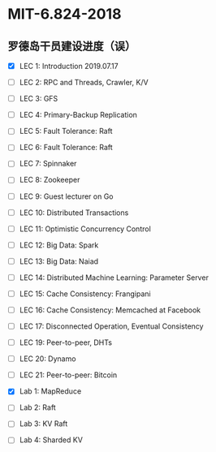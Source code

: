 # MIT-6.824-2018

## 罗德岛干员建设进度（误）

- [x] LEC 1: Introduction 2019.07.17
- [ ] LEC 2: RPC and Threads, Crawler, K/V
- [ ] LEC 3: GFS
- [ ] LEC 4: Primary-Backup Replication
- [ ] LEC 5: Fault Tolerance: Raft
- [ ] LEC 6: Fault Tolerance: Raft
- [ ] LEC 7: Spinnaker
- [ ] LEC 8: Zookeeper
- [ ] LEC 9: Guest lecturer on Go 
- [ ] LEC 10: Distributed Transactions
- [ ] LEC 11: Optimistic Concurrency Control
- [ ] LEC 12: Big Data: Spark
- [ ] LEC 13: Big Data: Naiad
- [ ] LEC 14: Distributed Machine Learning: Parameter Server
- [ ] LEC 15: Cache Consistency: Frangipani
- [ ] LEC 16: Cache Consistency: Memcached at Facebook
- [ ] LEC 17: Disconnected Operation, Eventual Consistency
- [ ] LEC 19: Peer-to-peer, DHTs
- [ ] LEC 20: Dynamo
- [ ] LEC 21: Peer-to-peer: Bitcoin

- [x] Lab 1: MapReduce
- [ ] Lab 2: Raft
- [ ] Lab 3: KV Raft
- [ ] Lab 4: Sharded KV
